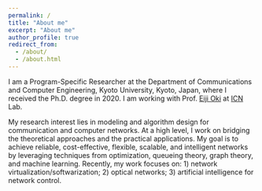 ```yaml
---
permalink: /
title: "About me"
excerpt: "About me"
author_profile: true
redirect_from: 
  - /about/
  - /about.html
---
```


<!---I am a Program-Specific Researcher at the Department of Communications and Computer Engineering, Kyoto University, Kyoto, Japan. I am working with Prof. [Eiji Oki](http://icn.cce.i.kyoto-u.ac.jp/english/english_oki) at [ICN](http://icn.cce.i.kyoto-u.ac.jp/english) Lab.

I am a Program-Specific Researcher at the [Department of Communications and Computer Engineering](http://www.cce.i.kyoto-u.ac.jp/index.html), [Kyoto University](https://www.kyoto-u.ac.jp/ja), Kyoto, Japan. I am working with Prof. [Eiji Oki](http://icn.cce.i.kyoto-u.ac.jp/english/english_oki) at [ICN](http://icn.cce.i.kyoto-u.ac.jp/english) Lab.
I received the B.E. and M.E. degrees from University of Electronic Science and Technology of China, Chengdu, China, in 2014 and 2017, respectively, and the Ph.D. degree from Kyoto University in 2020. 
I was an exchange student at The University of Electro-Communications, Tokyo, Japan, from 2015 to 2016.--->

I am a Program-Specific Researcher at the Department of Communications and Computer Engineering, Kyoto University, Kyoto, Japan, where I received the Ph.D. degree in 2020. I am working with Prof. [Eiji Oki](http://icn.cce.i.kyoto-u.ac.jp/english/english_oki) at [ICN](http://icn.cce.i.kyoto-u.ac.jp/english) Lab.

My research interest lies in modeling and algorithm design for communication and computer networks. At a high level, I work on bridging the theoretical approaches and the practical applications. My goal is to achieve reliable, cost-effective, flexible, scalable, and intelligent networks by leveraging techniques from optimization, queueing theory, graph theory, and machine learning. Recently, my work focuses on: 1) network virtualization/softwarization; 2) optical networks; 3) artificial intelligence for network control.


<!---Recently, my work focuses on: 1) resource allocation in network virtualization/softwarization; 2) routing and spectrum allocation in optical networks; 3) artificial intelligence for network control.

I am open to collaborations. If you are interested, please drop me a mail.--->

<!---***I am actively looking for a faculty position.***--->

<!---Education
======
* 2017 – 2020, Ph.D. in Informatics
  * Kyoto University, Kyoto, Japan
  * Supervisor: Prof. [Eiji Oki](http://icn.cce.i.kyoto-u.ac.jp/english/english_oki)
* 2014 – 2017, M.E. in Optical Engineering
  * University of Electronic Science and Technology of China, Chengdu, China
  * Supervisor: Prof. [Yong Liu](https://scholar.google.com/citations?user=r0aZUfoAAAAJ)
* 2010 – 2014, B.E. in Electronic Science and Technology
  * University of Electronic Science and Technology of China, Chengdu, China
  * GPA: 3.81/4.00

Employment history
======
* 2020 – present, Program-Specific Researcher
  * Kyoto University, Kyoto, Japan
* 2017 – 2020, Research Assistant 
  * Kyoto University, Kyoto, Japan

Visiting
======
* 2016, Summer visiting student
  * Hong Kong Baptist University, Hong Kong, China
* 2015 – 2016, Exchange student
  * The University of Electro-Communications, Tokyo, Japan

Grants
======
* Robust Optimization for Resource Allocation in Cloud Providers
  * Funding agency: JSPS Grant-in-Aid for Early-Career Scientists
  * Duration: 2021 – 2023
  * Role: Principal Investigator
  * Amount: 4,290,000 JPY

Service
======
1. **Reviewer**: IEEE/ACM Transactions on Networking (ToN), IEEE Transactions on Network and Service Management
(TNSM), IEEE Access, IEEE NetSoft 2021
1. **TPC member**: IEEE NetSoft 2021

Award
======
* 2020, IEEE ComSoc Student Grant at IEEE ICC
* 2019, Excellent Paper Award at IEEE HPSR--->
